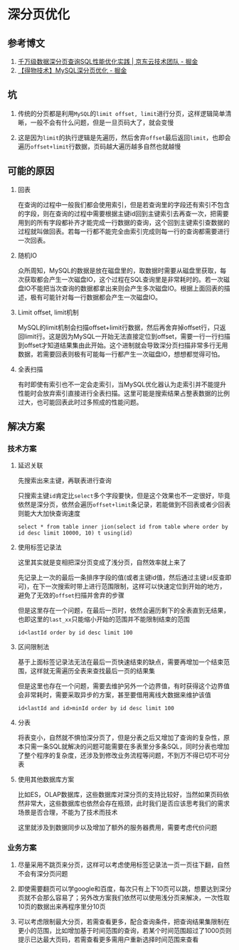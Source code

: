 # 深分页优化

## 参考博文

1. [千万级数据深分页查询SQL性能优化实践 | 京东云技术团队 - 掘金](https://juejin.cn/post/7270114845403316263)
2. [【得物技术】MySQL深分页优化 - 掘金](https://juejin.cn/post/6985478936683610149)

## 坑

1. 传统的分页都是利用`MySQL`的`limit offset, limit`进行分页，这样逻辑简单清晰，一般不会有什么问题，但是一旦页码大了，就会变慢

2. 这是因为`limit`的执行逻辑是先遍历，然后舍弃`offset`最后返回`limit`，也即会遍历`offset+limit`行数据，页码越大遍历越多自然也就越慢

## 可能的原因

1. 回表
   
   在查询的过程中一般我们都会使用索引，但是若查询里的字段还有索引不包含的字段，则在查询的过程中需要根据主键id回到主键索引去再查一次，把需要用到的所有字段都补齐才能完成一行数据的查询，这个回到主键索引查数据的过程就叫做回表。若每一行都不能完全由索引完成则每一行的查询都需要进行一次回表。

2. 随机IO
   
   众所周知，MySQL的数据是放在磁盘里的，取数据时需要从磁盘里获取，每次获取都会产生一次磁盘IO，这个过程在SQL查询里是非常耗时的。若一次磁盘IO不能把当次查询的数据都拿出来则会产生多次磁盘IO。根据上面回表的描述，极有可能针对每一行数据都会产生一次磁盘IO。

3. Limit offset, limit机制
   
   MySQL的limit机制会扫描offset+limit行数据，然后再舍弃掉offset行，只返回limit行。这是因为MySQL一开始无法直接定位到offset，需要一行一行扫描到offset才知道结果集由此开始。这个进制就会导致深分页扫描非常多行无用数据，若需要回表则极有可能每一行都产生一次磁盘IO，想想都觉得可怕。

4. 全表扫描
   
   有时即使有索引也不一定会走索引，当MySQL优化器认为走索引并不能提升性能时会放弃索引直接进行全表扫描。这里可能是搜索结果占整表数据的比例过大，也可能回表此时过多照成的性能问题。

## 解决方案

### 技术方案

1. 延迟关联
   
   先搜索出来主键，再联表进行查询
   
   只搜索主键`id`肯定比`select`多个字段要快，但是这个效果也不一定很好，毕竟依然是深分页，依然会遍历`offset+limit`条记录，若能做到不回表或者少回表则能大大加快查询速度
   
   `select * from table inner jion(select id from table where order by id desc limit 10000, 10) t using(id)`

2. 使用标签记录法
   
   这里其实就是变相把深分页变成了浅分页，自然效率就上来了
   
   先记录上一次的最后一条排序字段的值(或者主键id值，然后通过主键`id`反查即可)，在下一次搜索时带上进行范围限制，这样可以快速定位到开始的地方，避免了无效的`offset`扫描并舍弃的步骤
   
   但是这里存在一个问题，在最后一页时，依然会遍历剩下的全表直到无结果，也即这里的`last_xx`只能缩小开始的范围并不能限制结束的范围
   
   `id<lastId order by id desc limit 100`

3. 区间限制法
   
   基于上面标签记录法无法在最后一页快速结束的缺点，需要再增加一个结束范围，这样就无需遍历全表来查找最后一页的结果集
   
   但是这里也存在一个问题，需要去维护另外一个边界值，有时获得这个边界值会非常耗时，需要采取异步的方案，甚至要借用离线大数据来维护该值
   
   `id<lastId and id>minId order by id desc limit 100`

4. 分表
   
   将表变小，自然就不惧怕深分页了，但是分表之后又增加了查询的复杂性，原本只需一条SQL就解决的问题可能需要在多表里分多条SQL，同时分表也增加了整个程序的复杂度，还涉及到修改业务流程等问题，不到万不得已切不可分表

5. 使用其他数据库方案
   
   比如ES，OLAP数据库，这些数据库对深分页的支持比较好，当然如果页码依然非常大，这些数据库也依然会存在瓶颈，此时我们是否应该思考我们的需求场景是否合理，不能为了技术而技术
   
   这里就涉及到数据同步以及增加了额外的服务器费用，需要考虑代价问题

### 业务方案

1. 尽量采用不跳页来分页，这样可以考虑使用标签记录法一页一页往下翻，自然不会有深分页问题

2. 即使需要翻页可以学google和百度，每次只有上下10页可以跳，想要达到深分页就不会那么容易了；另外改方案我们依然可以使用浅分页来解决，一次性取10页的数据出来再程序里分10页

3. 可以考虑限制最大分页，若需查看更多，配合查询条件，把查询结果集限制在更小的范围，比如增加基于时间范围的查询，若某个时间范围超过了1000页则提示已达最大页码，若需查看更多需用户重新选择时间范围来查看
